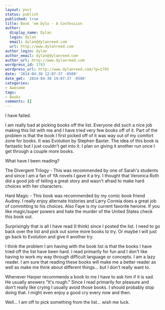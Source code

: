```yaml
---
layout: post
status: publish
published: true
title: Book 'em Dylo - A Confession
author:
  display_name: Dylan
  login: dylan
  email: dylan@dylanreed.com
  url: http://www.dylanreed.com
author_login: dylan
author_email: dylan@dylanreed.com
author_url: http://www.dylanreed.com
wordpress_id: 1793
wordpress_url: http://www.dylanreed.com/?p=1793
date: '2014-04-30 12:07:37 -0500'
date_gmt: '2014-04-30 19:07:37 -0500'
categories:
- Awesome
tags:
- Books
comments: []
---
```

<p>I have failed.</p>
<p>I am really bad at picking books off the list. Everyone did such a nice job making this list with me and I have tried very few books off of it. Part of the problem is that the book I first picked off of it was way out of my comfort zone for books. It was Evolution by Stephen Baxter. The idea of this book is fantastic but I just couldn't get into it. I plan on giving it another run once I get through a couple more books.</p>
<p>What have I been reading?</p>
<p>The Divergent Trilogy - This was recommended by one of Sarah's students and since I am a fan of YA novels I gave it a try. I thought that Veronica Roth did a good job of telling a great story and wasn't afraid to make hard choices with her characters.</p>
<p>Hard Magic - This book was recommended by my comic book friend Audrey. I really enjoy alternate histories and Larry Correia does a great job of committing to his choices. Also Faye is my current favorite heroine. If you like magic/super powers and hate the murder of the United States check this book out.</p>
<p>Surprisingly that is all I have read (I think) since I posted the list. I need to go back over the list and pick out some more books to try. Or maybe I will just go back to Evolution and give it another try.</p>
<p>I think the problem I am having with the book list is that the books I have tried off the list have been hard. I read primarily for fun and I don't like having to work my way through difficult language or concepts. I am a lazy reader. I am sure that reading these books will make me a better reader as well as make me think about different things... but I don't really want to.</p>
<p>Whenever Harper recommends a book to me I have to ask him if it is sad. He usually answers "It's rough." Since I read primarily for pleasure and don't really like crying I usually avoid those books. I should probably stop doing that. I might even enjoy a good cry every now and then.</p>
<p>Well... I am off to pick something from the list... wish me luck.</p>
